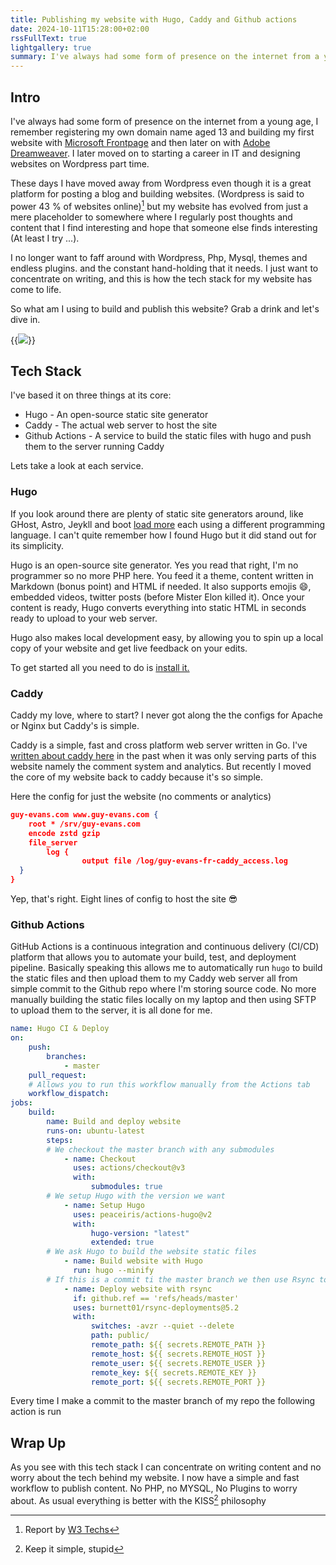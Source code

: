 ```yaml
---
title: Publishing my website with Hugo, Caddy and Github actions
date: 2024-10-11T15:28:00+02:00
rssFullText: true
lightgallery: true
summary: I've always had some form of presence on the internet from a young age, I remember registering my own domain name aged 13 and building my first website with [Microsoft Frontpage](https://fr.wikipedia.org/wiki/Microsoft_FrontPage) and then later on with [Adobe Dreamweaver](https://en.wikipedia.org/wiki/Adobe_Dreamweaver). I later moved on to starting a career in IT and designing websites on Wordpress part time. Let's take a look at what I use to publish this website today.
---
```

## Intro
I've always had some form of presence on the internet from a young age, I remember registering my own domain name aged 13 and building my first website with [Microsoft Frontpage](https://fr.wikipedia.org/wiki/Microsoft_FrontPage) and then later on with [Adobe Dreamweaver](https://en.wikipedia.org/wiki/Adobe_Dreamweaver). I later moved on to starting a career in IT and designing websites on Wordpress part time.

These days I have moved away from Wordpress even though it is a great platform for posting a blog and building websites. (Wordpress is said to power 43 % of websites online)[^w3] but my website has evolved from just a mere placeholder to somewhere where I regularly post thoughts and content that I find interesting and hope that someone else finds interesting (At least I try ...).

I no longer want to faff around with Wordpress, Php, Mysql, themes and endless plugins. and the constant hand-holding that it needs. I just want to concentrate on writing, and this is how the tech stack for my website has come to life. 
[^w3]: Report by [W3 Techs](https://w3techs.com/technologies/overview/content_management)

So what am I using to build and publish this website? Grab a drink and let's dive in.

{{<image src="/img/bbt-penny-drinkswebp.webp">}}

## Tech Stack
I've based it on three things at its core:

* Hugo - An open-source static site generator
* Caddy - The actual web server to host the site
* Github Actions - A service to build the static files with hugo and push them to the server running Caddy

Lets take a look at each service.
### Hugo

If you look around there are plenty of static site generators around, like GHost, Astro, Jeykll and boot [load more](https://jamstack.org/generators) each using a different programming language. I can't quite remember how I found Hugo but it did stand out for its simplicity.

Hugo is an open-source site generator. Yes you read that right, I'm no programmer so no more PHP here. You feed it a theme, content written in Markdown (bonus point) and HTML if needed. It also supports emojis :smile:, embedded videos, twitter posts (before Mister Elon killed it). Once your content is ready, Hugo converts everything into static HTML in seconds ready to upload to your web server.

Hugo also makes local development easy, by allowing you to spin up a local copy of your  website and get live feedback on your edits.

To get started all you need to do is [install it.](https://gohugo.io/getting-started/quick-start/)

### Caddy

Caddy my love, where to start? I never got along the the configs for Apache or Nginx but Caddy's is simple.

Caddy is a simple, fast and cross platform web server written in Go. I've [written about caddy here](https://guy-evans.com/posts/2023-04-23_a-look-at-caddy-a-simple-and-fast-web-server/) in the past when it was only serving parts of this website namely the comment system and analytics. But recently I moved the core of my website back to caddy because it's so simple.

Here the config for just the website (no comments or analytics)

```json {title=Caddyfile}
guy-evans.com www.guy-evans.com {
	root * /srv/guy-evans.com
	encode zstd gzip
	file_server
        log {
                output file /log/guy-evans-fr-caddy_access.log
  }
}
```
Yep, that's right. Eight lines of config to host the site 😎

### Github Actions

GitHub Actions is a continuous integration and continuous delivery (CI/CD) platform that allows you to automate your build, test, and deployment pipeline. 
Basically speaking this allows me to automatically run ```hugo``` to build the static files and then upload them to my Caddy web server all from simple commit to the Github repo where I'm storing source code. 
No more manually building the static files locally on my laptop and then using SFTP to upload them to the server, it is all done for me.

```yaml {open=true}
name: Hugo CI & Deploy
on:
    push:
        branches:
            - master
    pull_request:
    # Allows you to run this workflow manually from the Actions tab
    workflow_dispatch:
jobs:
    build:
        name: Build and deploy website
        runs-on: ubuntu-latest
        steps:
        # We checkout the master branch with any submodules
            - name: Checkout
              uses: actions/checkout@v3
              with:
                  submodules: true
        # We setup Hugo with the version we want
            - name: Setup Hugo
              uses: peaceiris/actions-hugo@v2
              with:
                  hugo-version: "latest"
                  extended: true
        # We ask Hugo to build the website static files
            - name: Build website with Hugo
              run: hugo --minify
        # If this is a commit ti the master branch we then use Rsync to send the files to the web server using the secrets to connect
            - name: Deploy website with rsync
              if: github.ref == 'refs/heads/master'
              uses: burnett01/rsync-deployments@5.2
              with:
                  switches: -avzr --quiet --delete
                  path: public/
                  remote_path: ${{ secrets.REMOTE_PATH }}
                  remote_host: ${{ secrets.REMOTE_HOST }}
                  remote_user: ${{ secrets.REMOTE_USER }}
                  remote_key: ${{ secrets.REMOTE_KEY }}
                  remote_port: ${{ secrets.REMOTE_PORT }}
```

Every time I make a commit to the master branch of my repo the following action is run

## Wrap Up
As you see with this tech stack I can concentrate on writing content and no worry about the tech behind my website. I now have a simple and fast workflow to publish content. No PHP, no MYSQL, No Plugins to worry about. As usual everything is better with the KISS[^kiss] philosophy

[^kiss]: Keep it simple, stupid